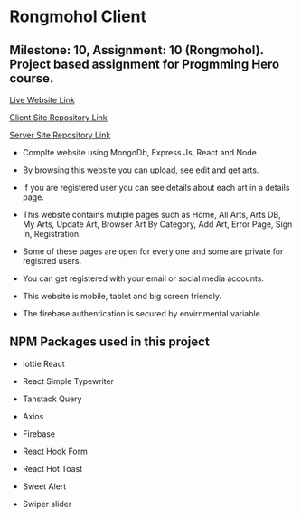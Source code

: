 # Rongmohol Client

## Milestone: 10, Assignment: 10 (Rongmohol). Project based assignment for Progmming Hero course.

[Live Website Link](https://skyline-sanctuary.web.app/)

[Client Site Repository Link](https://github.com/programming-hero-web-course-4/B9A10-client-side-abdul-muhaimin-toha)

[Server Site Repository Link](https://github.com/programming-hero-web-course-4/b9a10-server-side-abdul-muhaimin-toha)

- Complte website using MongoDb, Express Js, React and Node

- By browsing this website you can upload, see edit and get arts.

- If you are registered user you can see details about each art in a details page.

- This website contains mutiple pages such as Home, All Arts, Arts DB, My Arts, Update Art, Browser Art By Category, Add Art, Error Page, Sign In, Registration.

- Some of these pages are open for every one and some are private for registred users.

- You can get registered with your email or social media accounts.

- This website is mobile, tablet and big screen friendly.

- The firebase authentication is secured by envirnmental variable.

## NPM Packages used in this project

- lottie React

- React Simple Typewriter

- Tanstack Query

- Axios

- Firebase

- React Hook Form

- React Hot Toast

- Sweet Alert

- Swiper slider
